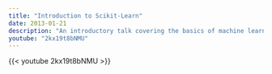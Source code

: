 ```yaml
---
title: "Introduction to Scikit-Learn"
date: 2013-01-21
description: "An introductory talk covering the basics of machine learning with Scikit-Learn."
youtube: "2kx19t8bNMU"
---
```


{{< youtube 2kx19t8bNMU >}}